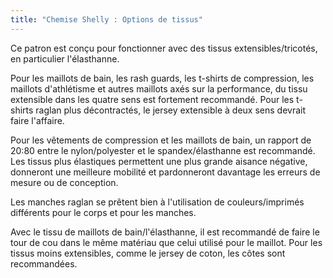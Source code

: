 ```yaml
---
title: "Chemise Shelly : Options de tissus"
---
```


Ce patron est conçu pour fonctionner avec des tissus extensibles/tricotés, en particulier l'élasthanne.

Pour les maillots de bain, les rash guards, les t-shirts de compression, les maillots d'athlétisme et autres maillots axés sur la performance, du tissu extensible dans les quatre sens est fortement recommandé. Pour les t-shirts raglan plus décontractés, le jersey extensible à deux sens devrait faire l'affaire.

Pour les vêtements de compression et les maillots de bain, un rapport de 20:80 entre le nylon/polyester et le spandex/élasthanne est recommandé. Les tissus plus élastiques permettent une plus grande aisance négative, donneront une meilleure mobilité et pardonneront davantage les erreurs de mesure ou de conception.

Les manches raglan se prêtent bien à l'utilisation de couleurs/imprimés différents pour le corps et pour les manches.

Avec le tissu de maillots de bain/l'élasthanne, il est recommandé de faire le tour de cou dans le même matériau que celui utilisé pour le maillot. Pour les tissus moins extensibles, comme le jersey de coton, les côtes sont recommandées.
